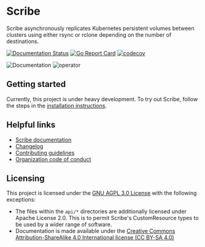 # Scribe

Scribe asynchronously replicates Kubernetes persistent volumes between clusters
using either rsync or rclone depending on the number of destinations.

[![Documentation
Status](https://readthedocs.org/projects/scribe-replication/badge/?version=latest)](https://scribe-replication.readthedocs.io/en/latest/?badge=latest)
[![Go Report
Card](https://goreportcard.com/badge/github.com/backube/scribe)](https://goreportcard.com/report/github.com/backube/scribe)
[![codecov](https://codecov.io/gh/backube/scribe/branch/master/graph/badge.svg)](https://codecov.io/gh/backube/scribe)

![Documentation](https://github.com/backube/scribe/workflows/Documentation/badge.svg)
![operator](https://github.com/backube/scribe/workflows/operator/badge.svg)

## Getting started

Currently, this project is under heavy development. To try out Scribe,  follow
the steps in the [installation
instructions](https://scribe-replication.readthedocs.io/en/latest/installation/index.html).

## Helpful links

- [Scribe documentation](https://scribe-replication.readthedocs.io)
- [Changelog](CHANGELOG.md)
- [Contributing guidelines](https://github.com/backube/.github/blob/master/CONTRIBUTING.md)
- [Organization code of conduct](https://github.com/backube/.github/blob/master/CODE_OF_CONDUCT.md)

## Licensing

This project is licensed under the [GNU AGPL 3.0 License](LICENSE) with the following
exceptions:

- The files within the `api/*` directories are additionally licensed under
  Apache License 2.0. This is to permit Scribe's CustomResource types to be used
  by a wider range of software.
- Documentation is made available under the [Creative Commons
  Attribution-ShareAlike 4.0 International license (CC BY-SA
  4.0)](https://creativecommons.org/licenses/by-sa/4.0/)
